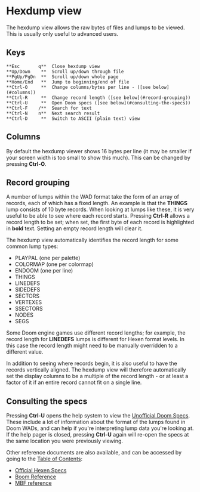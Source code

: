 
# Hexdump view

The hexdump view allows the raw bytes of files and lumps to be viewed.
This is usually only useful to advanced users.

## Keys

    **Esc       q**  Close hexdump view
    **Up/Down    **  Scroll up/down through file
    **PgUp/PgDn  **  Scroll up/down whole page
    **Home/End   **  Jump to beginning/end of file
    **Ctrl-O     **  Change columns/bytes per line - ([see below](#columns))
    **Ctrl-R     **  Change record length ([see below](#record-grouping))
    **Ctrl-U     **  Open Doom specs ([see below](#consulting-the-specs))
    **Ctrl-F    /**  Search for text
    **Ctrl-N    n**  Next search result
    **Ctrl-D     **  Switch to ASCII (plain text) view

## Columns

By default the hexdump viewer shows 16 bytes per line (it may be smaller if
your screen width is too small to show this much). This can be changed by
pressing **Ctrl-O**.

## Record grouping

A number of lumps within the WAD format take the form of an array of records,
each of which has a fixed length. An example is that the **THINGS** lump consists
of 10 byte records. When looking at lumps like these, it is very useful to be
able to see where each record starts. Pressing **Ctrl-R** allows a record
length to be set; when set, the first byte of each record is highlighted in
**bold** text. Setting an empty record length will clear it.

The hexdump view automatically identifies the record length for some common
lump types:

 * PLAYPAL (one per palette)
 * COLORMAP (one per colormap)
 * ENDOOM (one per line)
 * THINGS
 * LINEDEFS
 * SIDEDEFS
 * SECTORS
 * VERTEXES
 * SSECTORS
 * NODES
 * SEGS

Some Doom engine games use different record lengths; for example, the record
length for **LINEDEFS** lumps is different for Hexen format levels. In this case
the record length might need to be manually overridden to a different value.

In addition to seeing where records begin, it is also useful to have the
records vertically aligned. The hexdump view will therefore automatically
set the display columns to be a multiple of the record length - or at least
a factor of it if an entire record cannot fit on a single line.

## Consulting the specs

Pressing **Ctrl-U** opens the help system to view the [Unofficial Doom Specs](uds.md).
These include a lot of information about the format of the lumps found in
Doom WADs, and can help if you're interpreting lump data you're looking at.
If the help pager is closed, pressing **Ctrl-U** again will re-open the specs
at the same location you were previously viewing.

Other reference documents are also available, and can be accessed by going to
the [Table of Contents](contents.md):

 * [Official Hexen Specs](hexen_specs.md)
 * [Boom Reference](boomref.md)
 * [MBF reference](mbfedit.md)
